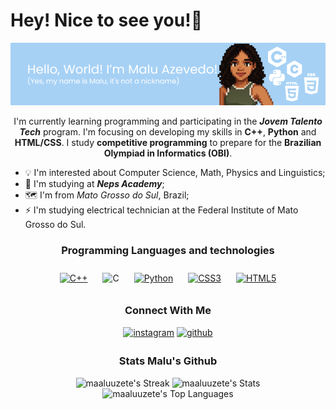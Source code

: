   # Hey! Nice to see you!👋
<div align="center">
  
  ![Header](./headermaluzete.png)

  
  I'm currently learning programming and participating in the ***Jovem Talento Tech*** program. I'm focusing on developing my skills in **C++**, **Python** and **HTML/CSS**. I study **competitive programming** to prepare for the **Brazilian Olympiad in Informatics (OBI)**.  

  </div>
  
* 💡  I'm interested about Computer Science, Math, Physics and Linguistics;  
* 🔭  I'm studying at ***Neps Academy***;
* 🗺️  I'm from *Mato Grosso do Sul*, Brazil;
* ⚡  I'm studying electrical technician at the Federal Institute of Mato Grosso do Sul.

  
<div align="center">
  
### Programming Languages and technologies
<div align="center">
<a href="https://www.cplusplus.com/" target="_blank"><img style="margin: 10px" src="https://profilinator.rishav.dev/skills-assets/cplusplus-original.svg" alt="C++" height="50" /></a>
<img style="margin: 10px" src="https://profilinator.rishav.dev/skills-assets/c-original.svg" alt="C" height=50/>
<a href="https://www.python.org/" target="_blank"><img style="margin: 10px" src="https://profilinator.rishav.dev/skills-assets/python-original.svg" alt="Python" height="50" /></a>  
<a href="https://www.w3schools.com/css/" target="_blank"><img style="margin: 10px" src="https://profilinator.rishav.dev/skills-assets/css3-original-wordmark.svg" alt="CSS3" height="50" /></a>  
<a href="https://en.wikipedia.org/wiki/HTML5" target="_blank"><img style="margin: 10px" src="https://profilinator.rishav.dev/skills-assets/html5-original-wordmark.svg" alt="HTML5" height="50" /></a>
</div>

### Connect With Me
<div align="center">
<a href="https://instagram.com/maaluuzete" target="_blank"><img src=https://img.shields.io/badge/instagram-%23000000.svg?&style=for-the-badge&logo=instagram&logoColor=white alt=instagram style="margin-bottom: 5px;"/></a>
<a href="https://github.com/maaluuzete" target="_blank"><img src=https://img.shields.io/badge/github-%2324292e.svg?&style=for-the-badge&logo=github&logoColor=white alt=github style="margin-bottom: 5px;" /></a>

### Stats Malu's Github

  
![maaluuzete's Streak](https://github-readme-streak-stats.herokuapp.com/?user=maaluuzete&theme=tokyonight&hide_border=true)
![maaluuzete's Stats](https://github-readme-stats.vercel.app/api?username=maaluuzete&theme=tokyonight&show_icons=true&hide_border=true&count_private=true)
![maaluuzete's Top Languages](https://github-readme-stats.vercel.app/api/top-langs/?username=maaluuzete&theme=tokyonight&show_icons=true&hide_border=true&layout=compact)
  
 </div> 
  <!--
**maaluuzete/maaluuzete** is a ✨ _special_ ✨ repository because its `README.md` (this file) appears on your GitHub profile.

Here are some ideas to get you started:

- 🔭 I’m currently working on ...
- 🌱 I’m currently learning ...
- 👯 I’m looking to collaborate on ...
- 🤔 I’m looking for help with ...
- 💬 Ask me about ...
- 📫 How to reach me: ...
- 😄 Pronouns: ...
- ⚡ Fun fact: ...
--!>

